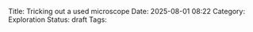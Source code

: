 Title: Tricking out a used microscope
Date: 2025-08-01 08:22
Category: Exploration
Status: draft
Tags: